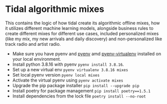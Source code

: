 # Tidal algorithmic mixes

This contains the logic of how tidal create its algorithmic offline mixes,
how it utilizes different machine learning models, 
alongside business rules to create different mixes for different use cases, 
included personalized mixes (like my mix, my new arrivals and daily discovery)
and non-personalized like track radio and artist radio.

- Make sure you have pyenv and [pyenv](https://github.com/pyenv/pyenv) amd [pyenv-virtualenv](https://github.com/pyenv/pyenv-virtualenv) installed on your local environment.
- Install python 3.8.16 with pyenv `pyenv install 3.8.16`.
- Set up a new virtual env `pyenv virtualenv 3.8.16 mixes`
- Set local pyenv version `pyenv local mixes`
- Activate the virtual pyenv using `pyenv activate mixes`
- Upgrade the pip package installer `pip install --upgrade pip`
- Install poetry for package management `pip install poetry==1.5.1`
- Install dependencies from the lock file `poetry install --no-root` 


